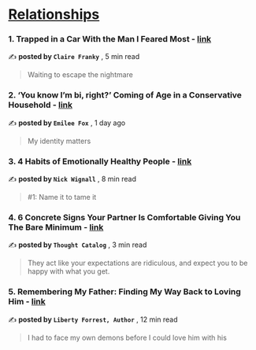 
<h1><a href=https://medium.com/tag/relationships/recommended target="_blank" rel="noopener noreferrer">Relationships</a></h1>
<h3>1. Trapped in a Car With the Man I Feared Most - <a href=https://medium.com/the-narrative-arc/trapped-in-a-car-with-the-man-i-feared-most-f0b3e63ce766?source=tag_recommended_feed---------0-84----------relationships----------bf158746_a795_45f8_b966_b591302eb5b1------- target="_blank" rel="noopener noreferrer">link</a></h3>

✍️ **posted by `Claire Franky`** <date> , 5 min read</date>

<blockquote>Waiting to escape the nightmare</blockquote>

<h3>2. ‘You know I’m bi, right?’ Coming of Age in a Conservative Household - <a href=https://medium.com/prismnpen/you-know-im-bi-right-coming-of-age-in-a-conservative-household-2f12b5333c99?source=tag_recommended_feed---------1-107----------relationships----------bf158746_a795_45f8_b966_b591302eb5b1------- target="_blank" rel="noopener noreferrer">link</a></h3>

✍️ **posted by `Emilee Fox`** <date> , 1 day ago</date>

<blockquote>My identity matters</blockquote>

<h3>3. 4 Habits of Emotionally Healthy People - <a href=https://medium.com/@nickwignall/4-habits-of-emotionally-healthy-people-70ae996f6be2?source=tag_recommended_feed---------2-85----------relationships----------bf158746_a795_45f8_b966_b591302eb5b1------- target="_blank" rel="noopener noreferrer">link</a></h3>

✍️ **posted by `Nick Wignall`** <date> , 8 min read</date>

<blockquote>#1: Name it to tame it</blockquote>

<h3>4. 6 Concrete Signs Your Partner Is Comfortable Giving You The Bare Minimum - <a href=https://medium.com/@thoughtcatalog/6-concrete-signs-your-partner-is-comfortable-giving-you-the-bare-minimum-95ffa3ebdd11?source=tag_recommended_feed---------3-84----------relationships----------bf158746_a795_45f8_b966_b591302eb5b1------- target="_blank" rel="noopener noreferrer">link</a></h3>

✍️ **posted by `Thought Catalog`** <date> , 3 min read</date>

<blockquote>They act like your expectations are ridiculous, and expect you to be happy with what you get.</blockquote>

<h3>5. Remembering My Father: Finding My Way Back to Loving Him - <a href=https://medium.com/the-memoirist/remembering-my-father-finding-my-way-back-to-loving-him-80fefc9edb5c?source=tag_recommended_feed---------4-107----------relationships----------bf158746_a795_45f8_b966_b591302eb5b1------- target="_blank" rel="noopener noreferrer">link</a></h3>

✍️ **posted by `Liberty Forrest, Author`** <date> , 12 min read</date>

<blockquote>I had to face my own demons before I could love him with his</blockquote>


